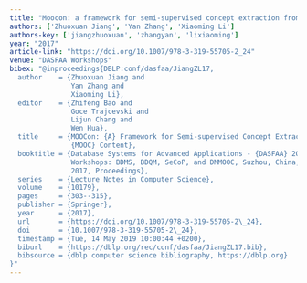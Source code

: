 ```yaml
---
title: "Moocon: a framework for semi-supervised concept extraction from Mooc content"
authors: ['Zhuoxuan Jiang', 'Yan Zhang', 'Xiaoming Li']
authors-key: ['jiangzhuoxuan', 'zhangyan', 'lixiaoming']
year: "2017"
article-link: "https://doi.org/10.1007/978-3-319-55705-2_24"
venue: "DASFAA Workshops"
bibex: "@inproceedings{DBLP:conf/dasfaa/JiangZL17,
  author    = {Zhuoxuan Jiang and
               Yan Zhang and
               Xiaoming Li},
  editor    = {Zhifeng Bao and
               Goce Trajcevski and
               Lijun Chang and
               Wen Hua},
  title     = {MOOCon: {A} Framework for Semi-supervised Concept Extraction from
               {MOOC} Content},
  booktitle = {Database Systems for Advanced Applications - {DASFAA} 2017 International
               Workshops: BDMS, BDQM, SeCoP, and DMMOOC, Suzhou, China, March 27-30,
               2017, Proceedings},
  series    = {Lecture Notes in Computer Science},
  volume    = {10179},
  pages     = {303--315},
  publisher = {Springer},
  year      = {2017},
  url       = {https://doi.org/10.1007/978-3-319-55705-2\_24},
  doi       = {10.1007/978-3-319-55705-2\_24},
  timestamp = {Tue, 14 May 2019 10:00:44 +0200},
  biburl    = {https://dblp.org/rec/conf/dasfaa/JiangZL17.bib},
  bibsource = {dblp computer science bibliography, https://dblp.org}
}"
---
```

